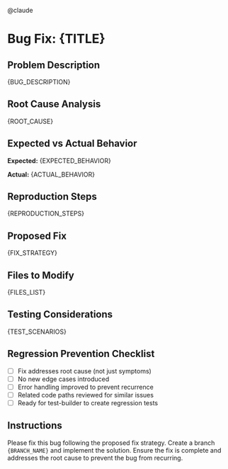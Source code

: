 @claude

# Bug Fix: {TITLE}

## Problem Description

{BUG_DESCRIPTION}

## Root Cause Analysis

{ROOT_CAUSE}

## Expected vs Actual Behavior

**Expected:** {EXPECTED_BEHAVIOR}

**Actual:** {ACTUAL_BEHAVIOR}

## Reproduction Steps

{REPRODUCTION_STEPS}

## Proposed Fix

{FIX_STRATEGY}

## Files to Modify

{FILES_LIST}

## Testing Considerations

{TEST_SCENARIOS}

## Regression Prevention Checklist

- [ ] Fix addresses root cause (not just symptoms)
- [ ] No new edge cases introduced
- [ ] Error handling improved to prevent recurrence
- [ ] Related code paths reviewed for similar issues
- [ ] Ready for test-builder to create regression tests

## Instructions

Please fix this bug following the proposed fix strategy. Create a branch `{BRANCH_NAME}` and implement the solution. Ensure the fix is complete and addresses the root cause to prevent the bug from recurring.
